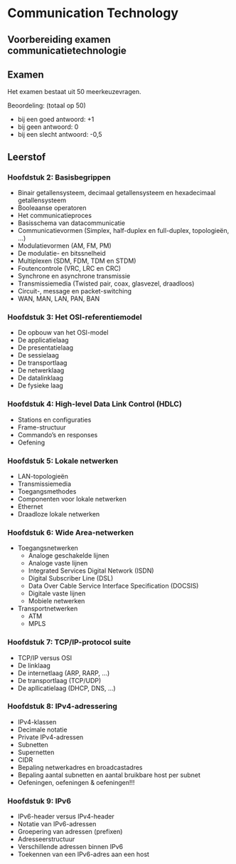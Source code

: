 # Communication Technology

## Voorbereiding examen communicatietechnologie

## Examen

Het examen bestaat uit 50 meerkeuzevragen.

Beoordeling: (totaal op 50)

- bij een goed antwoord: +1
- bij geen antwoord: 0
- bij een slecht antwoord: -0,5

## Leerstof

### Hoofdstuk 2: Basisbegrippen

- Binair getallensysteem, decimaal getallensysteem en hexadecimaal getallensysteem
- Booleaanse operatoren
- Het communicatieproces
- Basisschema van datacommunicatie
- Communicatievormen (Simplex, half-duplex en full-duplex, topologieën, …)
- Modulatievormen (AM, FM, PM)
- De modulatie- en bitssnelheid
- Multiplexen (SDM, FDM, TDM en STDM)
- Foutencontrole (VRC, LRC en CRC)
- Synchrone en asynchrone transmissie
- Transmissiemedia (Twisted pair, coax, glasvezel, draadloos)
- Circuit-, message en packet-switching
- WAN, MAN, LAN, PAN, BAN

### Hoofdstuk 3: Het OSI-referentiemodel

- De opbouw van het OSI-model
- De applicatielaag
- De presentatielaag
- De sessielaag
- De transportlaag
- De netwerklaag
- De datalinklaag
- De fysieke laag

### Hoofdstuk 4: High-level Data Link Control (HDLC)

- Stations en configuraties
- Frame-structuur
- Commando’s en responses
- Oefening

### Hoofdstuk 5: Lokale netwerken

- LAN-topologieën
- Transmissiemedia
- Toegangsmethodes
- Componenten voor lokale netwerken
- Ethernet
- Draadloze lokale netwerken

### Hoofdstuk 6: Wide Area-netwerken

- Toegangsnetwerken
  - Analoge geschakelde lijnen
  - Analoge vaste lijnen
  - Integrated Services Digital Network (ISDN)
  - Digital Subscriber Line (DSL)
  - Data Over Cable Service Interface Specification (DOCSIS)
  - Digitale vaste lijnen
  - Mobiele netwerken
- Transportnetwerken
  - ATM
  - MPLS

### Hoofdstuk 7: TCP/IP-protocol suite

- TCP/IP versus OSI
- De linklaag
- De internetlaag (ARP, RARP, …)
- De transportlaag (TCP/UDP)
- De apllicatielaag (DHCP, DNS, …)

### Hoofdstuk 8: IPv4-adressering

- IPv4-klassen
- Decimale notatie
- Private IPv4-adressen
- Subnetten
- Supernetten
- CIDR
- Bepaling netwerkadres en broadcastadres
- Bepaling aantal subnetten en aantal bruikbare host per subnet
- Oefeningen, oefeningen & oefeningen!!!

### Hoofdstuk 9: IPv6

- IPv6-header versus IPv4-header
- Notatie van IPv6-adressen
- Groepering van adressen (prefixen)
- Adresseerstructuur
- Verschillende adressen binnen IPv6
- Toekennen van een IPv6-adres aan een host
